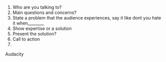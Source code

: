 1) Who are you talking to?
2) Main questions and concerns?
3) State a problem that the audience experiences, say it like dont you hate it when________
4) Show expertise or a solution
5) Present the solution?
6) Call to action
7) 

Audacity

